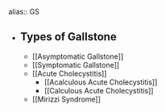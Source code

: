 alias:: GS

- ## Types of Gallstone
	- [[Asymptomatic Gallstone]]
	- [[Symptomatic Gallstone]]
	- [[Acute Cholecystitis]]
		- [[Acalculous Acute Cholecystitis]]
		- [[Calculous Acute Cholecystitis]]
	- [[Mirizzi Syndrome]]